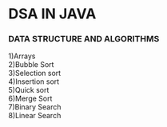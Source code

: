 # DSA IN JAVA
<h3>DATA STRUCTURE AND ALGORITHMS</h3>
1)Arrays<br>
2)Bubble Sort<br>
3)Selection sort <br>
4)Insertion sort <br>
5)Quick sort  <br>
6)Merge Sort <br>
7)Binary Search <br> 
8)Linear Search
